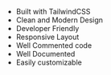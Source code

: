- Built with TailwindCSS
- Clean and Modern Design
- Developer Friendly
- Responsive Layout
- Well Commented code
- Well Documented
- Easily customizable
